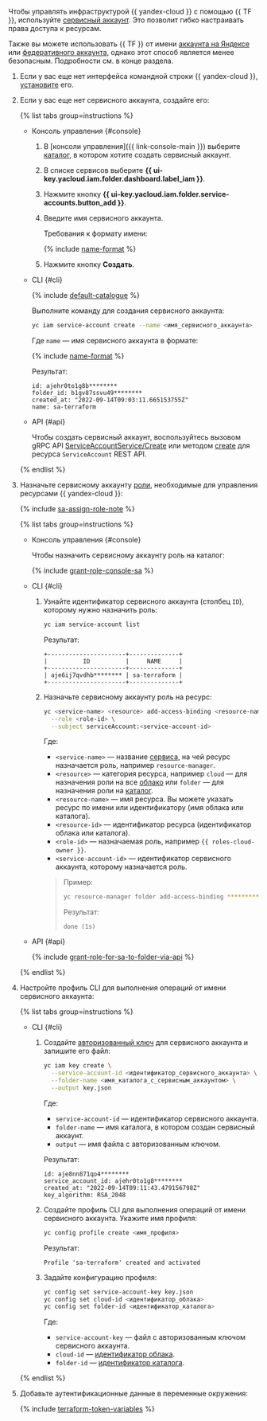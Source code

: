 Чтобы управлять инфраструктурой {{ yandex-cloud }} с помощью {{ TF }}, используйте [сервисный аккаунт](../../iam/concepts/users/service-accounts.md). Это позволит гибко настраивать права доступа к ресурсам.

Также вы можете использовать {{ TF }} от имени [аккаунта на Яндексе](../../iam/concepts/users/accounts.md#passport) или [федеративного аккаунта](../../iam/concepts/users/accounts.md#saml-federation), однако этот способ является менее безопасным. Подробности см. в конце раздела.
1. Если у вас еще нет интерфейса командной строки {{ yandex-cloud }}, [установите](../../cli/quickstart.md#install) его.
1. Если у вас еще нет сервисного аккаунта, создайте его:

   {% list tabs group=instructions %}

   - Консоль управления {#console}

     1. В [консоли управления]({{ link-console-main }}) выберите [каталог](../../resource-manager/concepts/resources-hierarchy.md#folder), в котором хотите создать сервисный аккаунт.
     1. В списке сервисов выберите **{{ ui-key.yacloud.iam.folder.dashboard.label_iam }}**.
     1. Нажмите кнопку **{{ ui-key.yacloud.iam.folder.service-accounts.button_add }}**.
     1. Введите имя сервисного аккаунта.

        Требования к формату имени:

        {% include [name-format](../../_includes/name-format.md) %}

     1. Нажмите кнопку **Создать**.

   - CLI {#cli}

     {% include [default-catalogue](../../_includes/default-catalogue.md) %}

     Выполните команду для создания сервисного аккаунта:

     ```bash
     yc iam service-account create --name <имя_сервисного_аккаунта>
     ```

     Где `name` — имя сервисного аккаунта в формате:

     {% include [name-format](../../_includes/name-format.md) %}

     Результат:

     ```text
     id: ajehr0to1g8b********
     folder_id: b1gv87ssvu49********
     created_at: "2022-09-14T09:03:11.665153755Z"
     name: sa-terraform
     ```

   - API {#api}

     Чтобы создать сервисный аккаунт, воспользуйтесь вызовом gRPC API [ServiceAccountService/Create](../../iam/api-ref/grpc/ServiceAccount/create.md) или методом [create](../../iam/api-ref/ServiceAccount/create.md) для ресурса `ServiceAccount` REST API.

    {% endlist %}

1. Назначьте сервисному аккаунту [роли](../../iam/concepts/access-control/roles.md), необходимые для управления ресурсами {{ yandex-cloud }}:

   {% include [sa-assign-role-note](../../_includes/sa-assign-role-note.md) %}

   {% list tabs group=instructions %}

   - Консоль управления {#console}

     Чтобы назначить сервисному аккаунту роль на каталог:

     {% include [grant-role-console-sa](../../_includes/grant-role-console-sa.md) %}

   - CLI {#cli}

     1. Узнайте идентификатор сервисного аккаунта (столбец `ID`), которому нужно назначить роль:

        ```bash
        yc iam service-account list
        ```

        Результат:

        ```text
        +----------------------+--------------+
        |          ID          |     NAME     |
        +----------------------+--------------+
        | aje6ij7qvdhb******** | sa-terraform |
        +----------------------+--------------+
        ```

     1. Назначьте сервисному аккаунту роль на ресурс:

        ```bash
        yc <service-name> <resource> add-access-binding <resource-name>|<resource-id> \
          --role <role-id> \
          --subject serviceAccount:<service-account-id>
        ```

        Где:
        * `<service-name>` — название [сервиса](../../cli/cli-ref/index.md#service-manage), на чей ресурс назначается роль, например `resource-manager`.
        * `<resource>` — категория ресурса, например `cloud` — для назначения роли на все [облако](../../resource-manager/concepts/resources-hierarchy.md#cloud) или `folder` — для назначения роли на [каталог](../../resource-manager/concepts/resources-hierarchy.md#folder).
        * `<resource-name>` — имя ресурса. Вы можете указать ресурс по имени или идентификатору (имя облака или каталога).
        * `<resource-id>` — идентификатор ресурса (идентификатор облака или каталога).
        * `<role-id>` — назначаемая роль, например `{{ roles-cloud-owner }}`.
        * `<service-account-id>` — идентификатор сервисного аккаунта, которому назначается роль.

        >Пример:
        > 
        >```bash
        >yc resource-manager folder add-access-binding **********9n9hi2qu --role editor --subject serviceAccount:**********qhi2qu
        >```
        >
        >Результат:
        >
        >```text
        >done (1s)
        >```

   - API {#api}

     {% include [grant-role-for-sa-to-folder-via-api](../../_includes/iam/grant-role-for-sa-to-folder-via-api.md) %}

   {% endlist %}

1. Настройте профиль CLI для выполнения операций от имени сервисного аккаунта:

   {% list tabs group=instructions %}

   - CLI {#cli}

     1. Создайте [авторизованный ключ](../../iam/concepts/authorization/key.md) для сервисного аккаунта и запишите его файл:

        ```bash
        yc iam key create \
          --service-account-id <идентификатор_сервисного_аккаунта> \
          --folder-name <имя_каталога_с_сервисным_аккаунтом> \
          --output key.json
        ```

        Где:
        * `service-account-id` — идентификатор сервисного аккаунта.
        * `folder-name` — имя каталога, в котором создан сервисный аккаунт.
        * `output` — имя файла с авторизованным ключом.

        Результат:

        ```text
        id: aje8nn871qo4********
        service_account_id: ajehr0to1g8********
        created_at: "2022-09-14T09:11:43.479156798Z"
        key_algorithm: RSA_2048
        ```

     1. Создайте профиль CLI для выполнения операций от имени сервисного аккаунта. Укажите имя профиля:

        ```bash
        yc config profile create <имя_профиля>
        ```

        Результат:

        ```text
        Profile 'sa-terraform' created and activated
        ```

     1. Задайте конфигурацию профиля:

        
        ```bash
        yc config set service-account-key key.json
        yc config set cloud-id <идентификатор_облака>
        yc config set folder-id <идентификатор_каталога>
        ```



        Где:
        * `service-account-key` — файл с авторизованным ключом сервисного аккаунта.
        * `cloud-id` — [идентификатор облака](../../resource-manager/operations/cloud/get-id.md).
        * `folder-id` — [идентификатор каталога](../../resource-manager/operations/folder/get-id.md).

   {% endlist %}

1. Добавьте аутентификационные данные в переменные окружения:

   {% include [terraform-token-variables](../../_includes/terraform-token-variables.md) %}